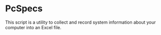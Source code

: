 # PcSpecs
This script is a utility to collect and record system information about your computer into an Excel file.
